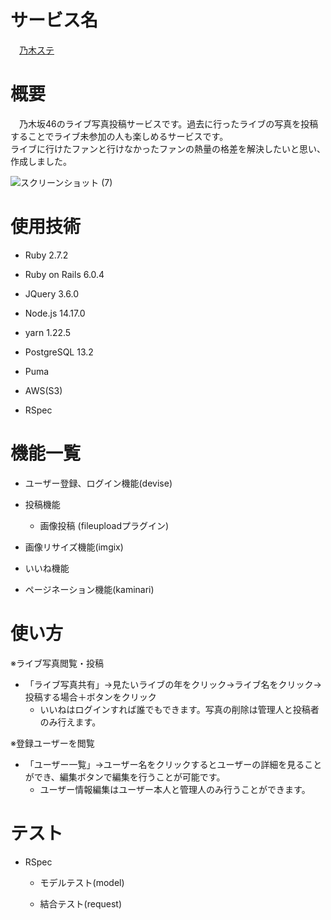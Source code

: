 # サービス名  

　[乃木ステ](https://www.nogiste.com/)  


# 概要
　乃木坂46のライブ写真投稿サービスです。過去に行ったライブの写真を投稿することでライブ未参加の人も楽しめるサービスです。  
ライブに行けたファンと行けなかったファンの熱量の格差を解決したいと思い、作成しました。   

![スクリーンショット (7)](https://user-images.githubusercontent.com/68765478/126156691-17a0ad59-e641-46c2-85fd-1be4cba09cb6.png)

# 使用技術
* Ruby 2.7.2  

* Ruby on Rails 6.0.4

* JQuery 3.6.0  

* Node.js 14.17.0  

* yarn 1.22.5    

* PostgreSQL 13.2  

* Puma  

* AWS(S3)  

* RSpec  

# 機能一覧  

* ユーザー登録、ログイン機能(devise)  
* 投稿機能  
    * 画像投稿  (fileuploadプラグイン)  

* 画像リサイズ機能(imgix)

* いいね機能

* ページネーション機能(kaminari)  

# 使い方  

※ライブ写真閲覧・投稿
* 「ライブ写真共有」→見たいライブの年をクリック→ライブ名をクリック→投稿する場合＋ボタンをクリック  
    * いいねはログインすれば誰でもできます。写真の削除は管理人と投稿者のみ行えます。

※登録ユーザーを閲覧
* 「ユーザー一覧」→ユーザー名をクリックするとユーザーの詳細を見ることができ、編集ボタンで編集を行うことが可能です。  
    * ユーザー情報編集はユーザー本人と管理人のみ行うことができます。　　

# テスト  

* RSpec  

    * モデルテスト(model)  

    * 結合テスト(request)  
